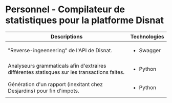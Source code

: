 # Personnel - Compilateur de statistiques pour la platforme Disnat

| Descriptions                                                                                 | Technologies              |
|----------------------------------------------------------------------------------------------|---------------------------|
| "Reverse-ingeeneering" de l'API de Disnat.                                                   | <ul><li>Swagger</li></ul> |
| Analyseurs grammaticals afin d'extraires différentes statisques sur les transactions faites. | <ul><li>Python</li></ul>  |
| Génération d'un rapport (inexitant chez Desjardins) pour fin d'impots.                       | <ul><li>Python</li></ul>  |
